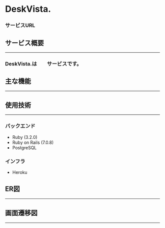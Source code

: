 # DeskVista.

### サービスURL

## サービス概要

---
### DeskVista.は　　サービスです。


## 主な機能

---

## 使用技術

---

### バックエンド

- Ruby (3.2.0)
- Ruby on Rails (7.0.8)
- PostgreSQL

### インフラ

- Heroku

## ER図

---

## 画面遷移図

---


